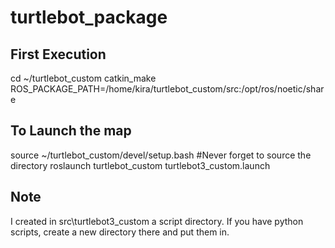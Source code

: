# turtlebot_package

## First Execution

cd ~/turtlebot_custom
catkin_make
ROS_PACKAGE_PATH=/home/kira/turtlebot_custom/src:/opt/ros/noetic/share


## To Launch the map

source ~/turtlebot_custom/devel/setup.bash #Never forget to source the directory
roslaunch turtlebot_custom turtlebot3_custom.launch


## Note 

I created in src\turtlebot3_custom a script directory. If you have python scripts, create a new directory there and put them in.
